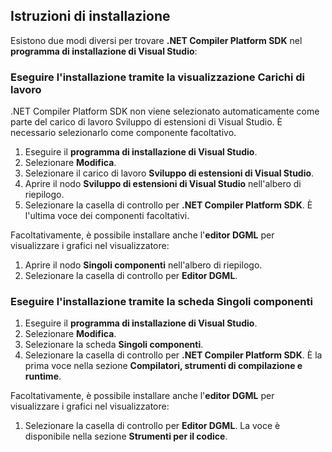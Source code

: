 ## <a name="installation-instructions"></a>Istruzioni di installazione 

Esistono due modi diversi per trovare **.NET Compiler Platform SDK** nel **programma di installazione di Visual Studio**:

### <a name="install-using-the-workloads-view"></a>Eseguire l'installazione tramite la visualizzazione Carichi di lavoro

.NET Compiler Platform SDK non viene selezionato automaticamente come parte del carico di lavoro Sviluppo di estensioni di Visual Studio. È necessario selezionarlo come componente facoltativo.

1. Eseguire il **programma di installazione di Visual Studio**. 
1. Selezionare **Modifica**. 
1. Selezionare il carico di lavoro **Sviluppo di estensioni di Visual Studio**.
1. Aprire il nodo **Sviluppo di estensioni di Visual Studio** nell'albero di riepilogo.
1. Selezionare la casella di controllo per **.NET Compiler Platform SDK**. È l'ultima voce dei componenti facoltativi.

Facoltativamente, è possibile installare anche l'**editor DGML** per visualizzare i grafici nel visualizzatore:

1. Aprire il nodo **Singoli componenti** nell'albero di riepilogo.
1. Selezionare la casella di controllo per **Editor DGML**.

### <a name="install-using-the-individual-components-tab"></a>Eseguire l'installazione tramite la scheda Singoli componenti

1. Eseguire il **programma di installazione di Visual Studio**. 
1. Selezionare **Modifica**. 
1. Selezionare la scheda **Singoli componenti**. 
1. Selezionare la casella di controllo per **.NET Compiler Platform SDK**. È la prima voce nella sezione **Compilatori, strumenti di compilazione e runtime**.

Facoltativamente, è possibile installare anche l'**editor DGML** per visualizzare i grafici nel visualizzatore:

1. Selezionare la casella di controllo per **Editor DGML**. La voce è disponibile nella sezione **Strumenti per il codice**.
